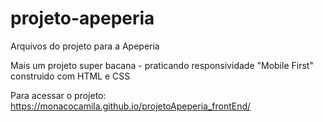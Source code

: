 # projeto-apeperia
Arquivos do projeto para a Apeperia

Mais um projeto super bacana - praticando responsividade "Mobile First" construido com HTML e CSS 

Para acessar o projeto:  https://monacocamila.github.io/projetoApeperia_frontEnd/ 
